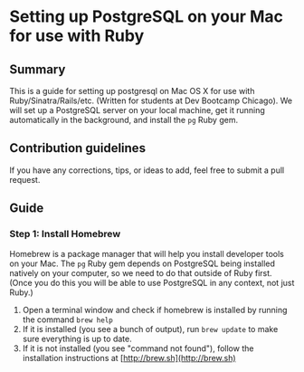 # Setting up PostgreSQL on your Mac for use with Ruby

## Summary 
This is a guide for setting up postgresql on Mac OS X for use with Ruby/Sinatra/Rails/etc. (Written for students at Dev Bootcamp Chicago). We will set up a PostgreSQL server on your local machine, get it running automatically in the background, and install the `pg` Ruby gem.

## Contribution guidelines
If you have any corrections, tips, or ideas to add, feel free to submit a pull request.

## Guide
### Step 1: Install Homebrew
Homebrew is a package manager that will help you install developer tools on your Mac. The `pg` Ruby gem depends on PostgreSQL being installed natively on your computer, so we need to do that outside of Ruby first. (Once you do this you will be able to use PostgreSQL in any context, not just Ruby.)

1. Open a terminal window and check if homebrew is installed by running the command `brew help`
2. If it is installed (you see a bunch of output), run `brew update` to make sure everything is up to date.
3. If it is not installed (you see "command not found"), follow the installation instructions at [http://brew.sh](http://brew.sh)

